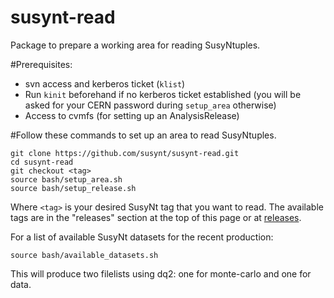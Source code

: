 susynt-read
===========

Package to prepare a working area for reading SusyNtuples.

#Prerequisites:
- svn access and kerberos ticket (`klist`)
- Run `kinit` beforehand if no kerberos ticket established (you will be asked for your CERN password during `setup_area` otherwise)
- Access to cvmfs (for setting up an AnalysisRelease)

#Follow these commands to set up an area to read SusyNtuples.

```
git clone https://github.com/susynt/susynt-read.git
cd susynt-read
git checkout <tag>
source bash/setup_area.sh
source bash/setup_release.sh
```
Where `<tag>` is your desired SusyNt tag that you want to read. The available tags are in the "releases" section
at the top of this page or at [releases](https://github.com/susynt/susynt-read/releases).

For a list of available SusyNt datasets for the recent production:
```
source bash/available_datasets.sh
```
This will produce two filelists using dq2: one for monte-carlo and one for data.
